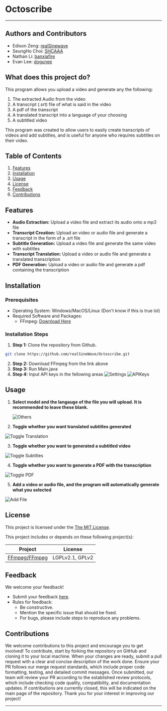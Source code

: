 # Octoscribe

---

## Authors and Contributors
- Edison Zeng: [realSinewave](https://github.com/realSineWave)
- SeungHo Choi: [SHCAAA](https://github.com/SHCAAA)
- Nathan Li: [banxiafire](https://github.com/banxiafire)
- Evan Lee: [dogunee](https://github.com/Dogunee)

## What does this project do?
This program allows you upload a video and generate any the following:
1. The extracted Audio from the video
2. A transcript (.srt) file of what is said in the video
3. A pdf of the transcript
4. A translated transcript into a language of your choosing
5. A subtitled video

This program was created to allow users to easily create transcripts of videos and add subtitles, and is useful for 
anyone who requires subtitles on their video.

## Table of Contents
1. [Features](#features)
2. [Installation](#installation)
3. [Usage](#usage)
4. [License](#license)
5. [Feedback](#feedback)
6. [Contributions](#contributions)

## Features
- **Audio Extraction:** Upload a video file and extract its audio onto a mp3 file
- **Transcript Creation:** Upload an video or audio file and generate a transcript in the form of a .srt file 
- **Subtitle Generation:** Upload a video file and generate the same video with subtitles
- **Transcript Translation:** Upload a video or audio file and generate a translated transcription
- **PDF Generation:** Upload a video or audio file and generate a pdf containing the transcription

## Installation
### Prerequisites
- Operating System: Windows/MacOS/Linux (Don't know if this is true lol)
- Required Software and Packages:
    - FFmpeg: [Download Here](https://www.ffmpeg.org/download.html)

### Installation Steps

1. **Step 1:** Clone the repository from Github.
```bash
git clone https://github.com/realSineWave/Octoscribe.git
```
2. **Step 2:** Download FFmpeg from the link above
3. **Step 3:** Run Main.java
4. **Step 4:** Input API keys in the fellowing areas
![Settings](images/Settings.png)
![APIKeys](images/APIKeys.png)
   

## Usage
1. **Select model and the langauge of the file you will upload. It is recommended to leave these blank.**

   ![Others](images/Blank.png)

3. **Toggle whether you want translated subtitles generated**

![Toggle Translation](images/Translate.png)

3. **Toggle whether you want to generated a subtitled video**

![Toggle Subtitles](images/Createsub.png)

4. **Toggle whether you want to generate a PDF with the transcription**

![Toggle PDF](images/pdf.png)

5. **Add a video or audio file, and the program will automatically generate what you selected**

![Add File](images/AddFile.png)

## License
This project is licensed under the [The MIT License](https://opensource.org/license/MIT).

This project includes or depends on these following project(s):

| Project                                                                               | License         |
| ------------------------------------------------------------------------------------- | --------------- |
| [FFmpeg/FFmpeg](https://www.ffmpeg.org/)                                              | LGPLv2.1, GPLv2 |

## Feedback
We welcome your feedback!
- Submit your feedback [here](https://docs.google.com/forms/d/e/1FAIpQLSe9SZl1695yW99S0Hx6U-1d1nf78ga5zvNP_-BJ50xL7BDOUg/viewform?usp=sf_link).
- Rules for feedback:
    - Be constructive.
    - Mention the specific issue that should be fixed.
    - For bugs, please include steps to reproduce any problems.

## Contributions

We welcome contributions to this project and encourage you to get involved! To contribute, start by forking the repository on GitHub and cloning it to your local machine. When your changes are ready, submit a pull request with a clear and concise description of the work done. Ensure your PR follows our merge request standards, which include proper code formatting, testing, and detailed commit messages. Once submitted, our team will review your PR according to the established review protocols, which include checking code quality, compatibility, and documentation updates. If contributions are currently closed, this will be indicated on the main page of the repository. Thank you for your interest in improving our project!

---
